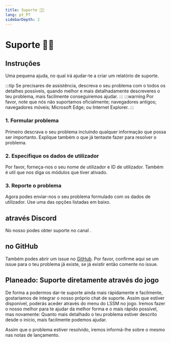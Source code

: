 ```yaml
---
title: Suporte 👨‍💻
lang: pt_PT
sidebarDepth: 2
---
```


# Suporte 👨‍💻

## Instruções

Uma pequena ajuda, no qual irá ajudar-te a criar um relatório de suporte.

:::tip
Se precisares de assistência, descreva o seu problema com o todos os detalhes possíveis, quando melhor e mais detalhadamente descreveres o teu problema, mais facilmente conseguiremos ajudar.
:::
:::warning
Por favor, note que nós não suportamos oficialmente; navegadores antigos; navegadores móveis; Microsoft Edge; ou Internet Explorer.
:::

### 1. Formular problema
Primeiro descrava o seu problema incluindo qualquer informação que possa ser importanto. Explique também o que já tentaste fazer para resolver o problema.

### 2. Especifique os dados de utilizador
Por favor, forneça-nos o seu nome de utilizador e ID de utilizador. Também é util que nos diga os módulos que tiver ativado.

### 3. Reporte o problema
Agora podes enviar-nos o seu problema formulado com os dados de utilizador. Use uma das opções listadas em baixo.

## através Discord

No nosso <discord/> podes obter suporte no canal <discord-channel channel="lssm-help"/>.

## no GitHub

Também podes abrir um issue no [GitHub][github.issues]. Por favor, confirme aqui se um issue para o teu problema já existe, se já existir então comente no issue.

## Planeado: Suporte diretamente através do jogo

De forma a podermos dar-te suporte ainda mais rápidamente e facilmente, gostariamos de integrar o nosso próprio chat de suporte. Assim que estiver disponível, poderás aceder através do menu do LSSM no jogo. Iremos fazer o nosso melhor para te ajudar da melhor forma e o mais rápido possível, mas novamente: Quanto mais detalhado o teu problema estiver descrito desde o início, mais facilmente podemos ajudar. 

Assim que o problema estiver resolvido, iremos informá-lhe sobre o mesmo nas notas de lançamento.

<!-- ==START_FOOTER== Do NOT edit anything below this line! Any edits will be removed as content is auto generated! -->
[lssm.status]: https://status.lss-manager.de/
[lssm.discord]: https://discord.gg/RcTNjpB
[lssm.userscript]: https://v4.lss-manager.de/lssm-v4.user.js
[lssm.donations]: https://donate.lss-manager.de/
[docs]: https://docs.lss-manager.de/
[docs.home]: /en_US/
[docs.apps]: /en_US/apps.md
[docs.appstore]: /en_US/appstore.md
[docs.bugs]: /en_US/bugs.md
[docs.error_report]: /en_US/error_report.md
[docs.faq]: /en_US/faq.md
[docs.metadata]: /en_US/metadata.md
[docs.other]: /en_US/other.md
[docs.settings]: /en_US/settings.md
[docs.suggestions]: /en_US/suggestions.md
[docs.support]: /en_US/support.md
[games.self]: https://missionchief.com
[tampermonkey]: https://tampermonkey.net/
[github]: https://github.com/LSS-Manager/LSSM-V.4
[github.issues]: https://github.com/LSS-Manager/LSSM-V.4/issues
[github.issues.open]: https://github.com/LSS-Manager/LSSM-V.4/issues?q=is%3Aissue+is%3Aopen+label%3Abug